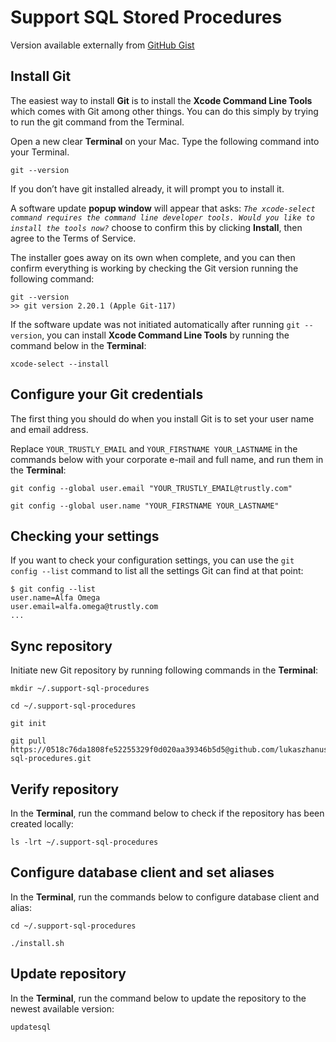 # Support SQL Stored Procedures

Version available externally from [GitHub Gist](https://gist.github.com/lukaszhanusik/934accefc993d7d3d2bf04190ccf5087)

## Install Git

The easiest way to install **Git** is to install the **Xcode Command Line Tools** which comes with Git among other things.  You can do this simply by trying to run the git command from the Terminal.

Open a new clear **Terminal** on your Mac. Type the following command into your Terminal.

```
git --version
```

If you don’t have git installed already, it will prompt you to install it.

A software update **popup window** will appear that asks: *`The xcode-select command requires the command line developer tools. Would you like to install the tools now?`* choose to confirm this by clicking **Install**, then agree to the Terms of Service.

The installer goes away on its own when complete, and you can then confirm everything is working by checking the Git version running the following command:

```
git --version
>> git version 2.20.1 (Apple Git-117)
```

If the software update was not initiated automatically after running `git --version`, you can install **Xcode Command Line Tools** by running the command below in the **Terminal**:

```
xcode-select --install
```


## Configure your Git credentials

The first thing you should do when you install Git is to set your user name and email address.

Replace `YOUR_TRUSTLY_EMAIL` and `YOUR_FIRSTNAME YOUR_LASTNAME` in the commands below with your corporate e-mail and full name, and run them in the **Terminal**:

```
git config --global user.email "YOUR_TRUSTLY_EMAIL@trustly.com"
```
```
git config --global user.name "YOUR_FIRSTNAME YOUR_LASTNAME"
```


## Checking your settings

If you want to check your configuration settings, you can use the `git config --list` command to list all the settings Git can find at that point:

```
$ git config --list
user.name=Alfa Omega
user.email=alfa.omega@trustly.com
...
```

## Sync repository

Initiate new Git repository by running following commands in the **Terminal**:

```
mkdir ~/.support-sql-procedures
```
```
cd ~/.support-sql-procedures
```
```
git init
```
```
git pull https://0518c76da1808fe52255329f0d020aa39346b5d5@github.com/lukaszhanusik/support-sql-procedures.git
```


## Verify repository

In the **Terminal**, run the command below to check if the repository has been created locally:

```
ls -lrt ~/.support-sql-procedures
```

## Configure database client and set aliases

In the **Terminal**, run the commands below to configure database client and alias:

```
cd ~/.support-sql-procedures
```
```
./install.sh
```

## Update repository

In the **Terminal**, run the command below to update the repository to the newest available version:

```
updatesql
```
